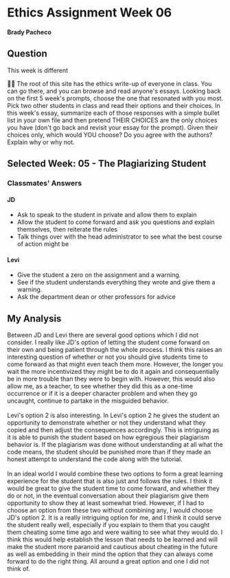 # Ethics Assignment Week 06
#### Brady Pacheco

## Question
This week is different

🤷‍♂️ The root of this site has the ethics write-up of everyone in class. You can go there, and you can browse and read anyone's essays. Looking back on the first 5 week's prompts, choose the one that resonated with you most. Pick two other students in class and read their options and their choices. In this week's essay, summarize each of those responses with a simple bullet list in your own file and then pretend THEIR CHOICES are the only choices you have (don't go back and revisit your essay for the prompt). Given their choices only, which would YOU choose? Do you agree with the authors? Explain why or why not.

## Selected Week: 05 - The Plagiarizing Student
### Classmates' Answers

#### JD
* Ask to speak to the student in private and allow them to explain
* Allow the student to come forward and ask you questions and explain themselves, then reiterate the rules
* Talk things over with the head administrator to see what the best course of action might be

#### Levi
* Give the student a zero on the assignment and a warning.
* See if the student understands everything they wrote and give them a warning.
* Ask the department dean or other professors for advice

## My Analysis

Between JD and Levi there are several good options which I did not consider. I really like JD's option of letting the student come forward on their own and being patient through the whole process. I think this raises an interesting question of whether or not you should give students time to come forward as that might even teach them more. However, the longer you wait the more incentivized they might be to do it again and consequentially be in more trouble than they were to begin with. However, this would also allow me, as a teacher, to see whether they did this as a one-time occurrence or if it is a deeper character problem and when they go uncaught, continue to partake in the misguided behavior. <br> 
<br>
Levi's option 2 is also interesting. In Levi's option 2 he gives the student an opportunity to demonstrate whether or not they understand what they copied and then adjust the consequences accordingly. This is intriguing as it is able to punish the student based on how egregious their plagiarism behavior is. If the plagiarism was done without understanding at all what the code means, the student should be punished more than if they made an honest attempt to understand the code along with the tutorial. <br>
<br>
In an ideal world I would combine these two options to form a great learning experience for the student that is also just and follows the rules. I think it would be great to give the student time to come forward, and whether they do or not, in the eventual conversation about their plagiarism give them opportunity to show they at least somewhat tried. However, if I had to choose an option from these two without combining any, I would choose JD's option 2. It is a really intriguing option for me, and I think it could serve the student really well, especially if you explain to them that you caught them cheating some time ago and were waiting to see what they would do. I think this would help establish the lesson that needs to be learned and will make the student more paranoid and cautious about cheating in the future as well as embedding in their mind the option that they can always come forward to do the right thing. All around a great option and one I did not think of. 